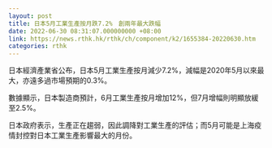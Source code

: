 ```yaml
---
layout: post
title: 日本5月工業生產按月跌7.2%　創兩年最大跌幅
date: 2022-06-30 08:31:07.000000000 +08:00
link: https://news.rthk.hk/rthk/ch/component/k2/1655384-20220630.htm
categories: rthk
---
```


日本經濟產業省公布，日本5月工業生產按月減少7.2%，減幅是2020年5月以來最大，亦遠多過市場預期的0.3%。

數據顯示，日本製造商預計，6月工業生產按月增加12%，但7月增幅則明顯放緩至2.5%。

日本政府表示，生產正在趨弱，因此調降對工業生產的評估；而5月可能是上海疫情封控對日本工業生產影響最大的月份。
